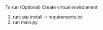 To run
(Optional) Create virtual environment
1. run:     pip install -r requirements.txt
2. run main.py
